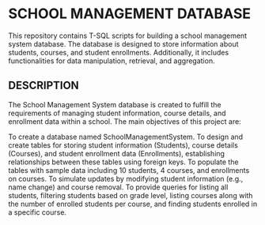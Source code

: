 # SCHOOL MANAGEMENT DATABASE
This repository contains T-SQL scripts for building a school management system database. The database is designed to store information about students, courses, and student enrollments. Additionally, it includes functionalities for data manipulation, retrieval, and aggregation.
## DESCRIPTION
The School Management System database is created to fulfill the requirements of managing student information, course details, and enrollment data within a school. The main objectives of this project are:

To create a database named SchoolManagementSystem.
To design and create tables for storing student information (Students), course details (Courses), and student enrollment data (Enrollments), establishing relationships between these tables using foreign keys.
To populate the tables with sample data including 10 students, 4 courses, and enrollments on courses.
To simulate updates by modifying student information (e.g., name change) and course removal.
To provide queries for listing all students, filtering students based on grade level, listing courses along with the number of enrolled students per course, and finding students enrolled in a specific course.
